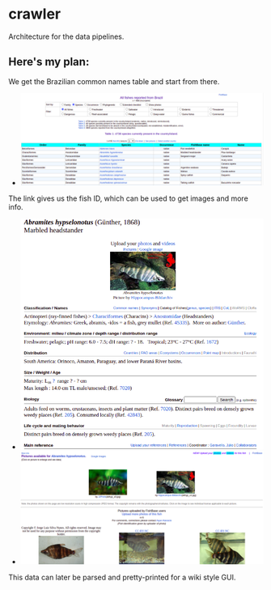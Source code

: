 # crawler

Architecture for the data pipelines.

## Here's my plan:
We get the Brazilian common names table and start from there.
- ![1](images/BR_fish_table.png)

The link gives us the fish ID, which can be used to get images and more info.
- ![1](images/fish_bio.png)
- ![2](images/more_images.png)

This data can later be parsed and pretty-printed for a wiki style GUI.
